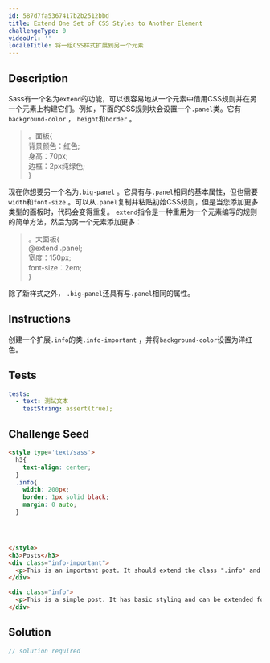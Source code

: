 ```yaml
---
id: 587d7fa5367417b2b2512bbd
title: Extend One Set of CSS Styles to Another Element
challengeType: 0
videoUrl: ''
localeTitle: 将一组CSS样式扩展到另一个元素
---
```


## Description
<section id="description"> Sass有一个名为<code>extend</code>的功能，可以很容易地从一个元素中借用CSS规则并在另一个元素上构建它们。例如，下面的CSS规则块会设置一个<code>.panel</code>类。它有<code>background-color</code> ， <code>height</code>和<code>border</code> 。 <blockquote> 。面板{ <br>背景颜色：红色; <br>身高：70px; <br>边框：2px纯绿色; <br> } </blockquote>现在你想要另一个名为<code>.big-panel</code> 。它具有与<code>.panel</code>相同的基本属性，但也需要<code>width</code>和<code>font-size</code> 。可以从<code>.panel</code>复制并粘贴初始CSS规则，但是当您添加更多类型的面板时，代码会变得重复。 <code>extend</code>指令是一种重用为一个元素编写的规则的简单方法，然后为另一个元素添加更多： <blockquote> 。大面板{ <br> @extend .panel; <br>宽度：150px; <br> font-size：2em; <br> } </blockquote>除了新样式之外， <code>.big-panel</code>还具有与<code>.panel</code>相同的属性。 </section>

## Instructions
<section id="instructions">创建一个扩展<code>.info</code>的类<code>.info-important</code> ，并将<code>background-color</code>设置为洋红色。 </section>

## Tests
<section id='tests'>

```yml
tests:
  - text: 測試文本
    testString: assert(true);

```

</section>

## Challenge Seed
<section id='challengeSeed'>

<div id='html-seed'>

```html
<style type='text/sass'>
  h3{
    text-align: center;
  }
  .info{
    width: 200px;
    border: 1px solid black;
    margin: 0 auto;
  }




</style>
<h3>Posts</h3>
<div class="info-important">
  <p>This is an important post. It should extend the class ".info" and have its own CSS styles.</p>
</div>

<div class="info">
  <p>This is a simple post. It has basic styling and can be extended for other uses.</p>
</div>

```

</div>



</section>

## Solution
<section id='solution'>

```js
// solution required
```
</section>
